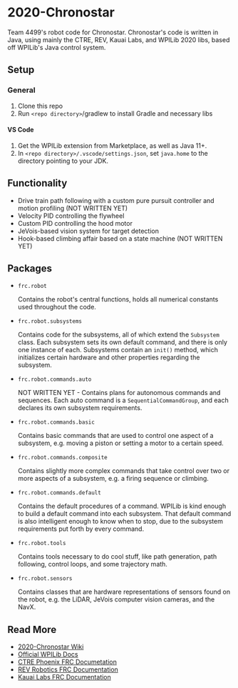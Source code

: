 # 2020-Chronostar

Team 4499's robot code for Chronostar. Chronostar's code is written in Java, using mainly the CTRE, REV, Kauai Labs, and WPILib 2020 libs, based off WPILib's Java control system.

## Setup

### General

1. Clone this repo
2. Run `<repo directory>`/gradlew to install Gradle and necessary libs

#### VS Code

1. Get the WPILib extension from Marketplace, as well as Java 11+.
2. In `<repo directory>/.vscode/settings.json`, set `java.home` to the directory pointing to your JDK.

## Functionality

- Drive train path following with a custom pure pursuit controller and motion profiling (NOT WRITTEN YET)
- Velocity PID controlling the flywheel
- Custom PID controlling the hood motor
- JeVois-based vision system for target detection
- Hook-based climbing affair based on a state machine (NOT WRITTEN YET)

## Packages

- `frc.robot`
  
  Contains the robot's central functions, holds all numerical constants used throughout the code.

- `frc.robot.subsystems`
  
  Contains code for the subsystems, all of which extend the `Subsystem` class. Each subsystem sets its own default command, and there is only one instance of each. Subsystems contain an `init()` method, which initializes certain hardware and other properties regarding the subsystem.

- `frc.robot.commands.auto`

  NOT WRITTEN YET - Contains plans for autonomous commands and sequences. Each auto command is a `SequentialCommandGroup`, and each declares its own subsystem requirements.

- `frc.robot.commands.basic`

  Contains basic commands that are used to control one aspect of a subsystem, e.g. moving a piston or setting a motor to a certain speed.

- `frc.robot.commands.composite`

  Contains slightly more complex commands that take control over two or more aspects of a subsystem, e.g. a firing sequence or climbing.

- `frc.robot.commands.default`
  
  Contains the default procedures of a command. WPILib is kind enough to build a default command into each subsystem. That default command is also intelligent enough to know when to stop, due to the subsystem requirements put forth by every command.

- `frc.robot.tools`
  
  Contains tools necessary to do cool stuff, like path generation, path following, control loops, and some trajectory math.

- `frc.robot.sensors`

  Contains classes that are hardware representations of sensors found on the robot, e.g. the LiDAR, JeVois computer vision cameras, and the NavX.

## Read More
- [2020-Chronostar Wiki](https://github.com/HighlandersFRC/2020-Chronostar/wiki)
- [Official WPILib Docs](https://docs.wpilib.org/en/stable/)
- [CTRE Phoenix FRC Documetation](https://phoenix-documentation.readthedocs.io/en/latest/)
- [REV Robotics FRC Documentation](https://docs.revrobotics.com/docs/first-robotics-competition)
- [Kauai Labs FRC Documentation](https://pdocs.kauailabs.com/navx-mxp/software/roborio-libraries/)